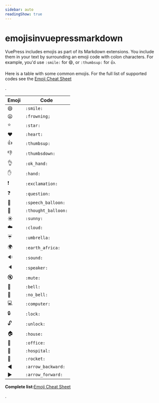 ```yaml
---
sidebar: auto
readingShow: true
---
```

# emojisinvuepressmarkdown


VuePress includes emojis as part of its Markdown extensions. You include them in your text by surrounding an emoji code with colon characters. For example, you'd use `:smile:` for 😄, or `:thumbsup:` for 👍.

Here is a table with some common emojis. For the full list of supported codes see the [Emoji Cheat Sheet](https://www.webpagefx.com/tools/emoji-cheat-sheet/)

.

| Emoji | Code |
| --- | --- |
| 😄 | `:smile:` |
| 😦 | `:frowning;` |
| ⭐️ | `:star:` |
| ❤️ | `:heart:` |
| 👍 | `:thumbsup:` |
| 👎 | `:thumbsdown:` |
| 👌 | `:ok_hand:` |
| ✋ | `:hand:` |
| ❗️ | `:exclamation:` |
| ❓ | `:question:` |
| 💬 | `:speech_balloon:` |
| 💭 | `:thought_balloon:` |
| ☀️ | `:sunny:` |
| ☁️ | `:cloud:` |
| ☔️ | `:umbrella:` |
| 🌍 | `:earth_africa:` |
| 🔉 | `:sound:` |
| 🔈 | `:speaker:` |
| 🔇 | `:mute:` |
| 🔔 | `:bell:` |
| 🔕 | `:no_bell:` |
| 💻 | `:computer:` |
| 🔒 | `:lock:` |
| 🔓 | `:unlock:` |
| 🏠 | `:house:` |
| 🏢 | `:office:` |
| 🏥 | `:hospital:` |
| 🚀 | `:rocket:` |
| ◀️ | `:arrow_backward:` |
| ▶️ | `:arrow_forward:` |

**Complete list:**[Emoji Cheat Sheet](https://www.webpagefx.com/tools/emoji-cheat-sheet/)

.
